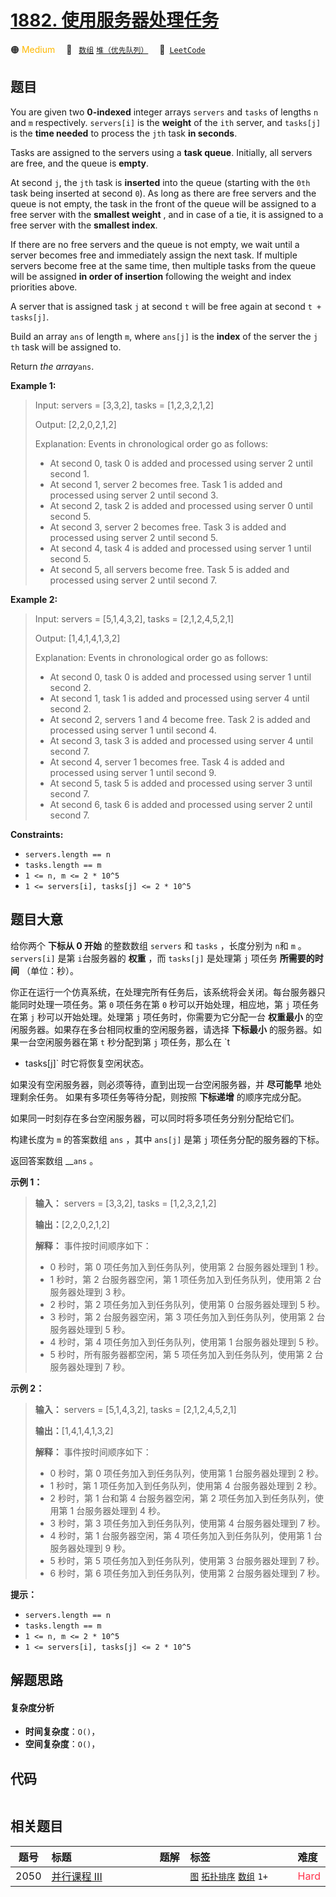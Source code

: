 # [1882. 使用服务器处理任务](https://leetcode.com/problems/process-tasks-using-servers)

🟠 <font color=#ffb800>Medium</font>&emsp; 🔖&ensp; [`数组`](/leetcode/outline/tag/array.md) [`堆（优先队列）`](/leetcode/outline/tag/heap-priority-queue.md)&emsp; 🔗&ensp;[`LeetCode`](https://leetcode.com/problems/process-tasks-using-servers)


## 题目

You are given two **0-indexed** integer arrays `servers` and `tasks` of
lengths `n`​​​​​​ and `m`​​​​​​ respectively. `servers[i]` is the **weight**
of the `i​​​​​​th`​​​​ server, and `tasks[j]` is the **time needed** to
process the `j​​​​​​th`​​​​ task **in seconds**.

Tasks are assigned to the servers using a **task queue**. Initially, all
servers are free, and the queue is **empty**.

At second `j`, the `jth` task is **inserted** into the queue (starting with
the `0th` task being inserted at second `0`). As long as there are free
servers and the queue is not empty, the task in the front of the queue will be
assigned to a free server with the **smallest weight** , and in case of a tie,
it is assigned to a free server with the **smallest index**.

If there are no free servers and the queue is not empty, we wait until a
server becomes free and immediately assign the next task. If multiple servers
become free at the same time, then multiple tasks from the queue will be
assigned **in order of insertion** following the weight and index priorities
above.

A server that is assigned task `j` at second `t` will be free again at second
`t + tasks[j]`.

Build an array `ans`​​​​ of length `m`, where `ans[j]` is the **index** of the
server the `j​​​​​​th` task will be assigned to.

Return _the array_`ans`​​​​.



**Example 1:**

> Input: servers = [3,3,2], tasks = [1,2,3,2,1,2]
> 
> Output: [2,2,0,2,1,2]
> 
> Explanation: Events in chronological order go as follows:
> - At second 0, task 0 is added and processed using server 2 until second 1.
> - At second 1, server 2 becomes free. Task 1 is added and processed using server 2 until second 3.
> - At second 2, task 2 is added and processed using server 0 until second 5.
> - At second 3, server 2 becomes free. Task 3 is added and processed using server 2 until second 5.
> - At second 4, task 4 is added and processed using server 1 until second 5.
> - At second 5, all servers become free. Task 5 is added and processed using server 2 until second 7.

**Example 2:**

> Input: servers = [5,1,4,3,2], tasks = [2,1,2,4,5,2,1]
> 
> Output: [1,4,1,4,1,3,2]
> 
> Explanation: Events in chronological order go as follows: 
> - At second 0, task 0 is added and processed using server 1 until second 2.
> - At second 1, task 1 is added and processed using server 4 until second 2.
> - At second 2, servers 1 and 4 become free. Task 2 is added and processed using server 1 until second 4. 
> - At second 3, task 3 is added and processed using server 4 until second 7.
> - At second 4, server 1 becomes free. Task 4 is added and processed using server 1 until second 9. 
> - At second 5, task 5 is added and processed using server 3 until second 7.
> - At second 6, task 6 is added and processed using server 2 until second 7.

**Constraints:**

  * `servers.length == n`
  * `tasks.length == m`
  * `1 <= n, m <= 2 * 10^5`
  * `1 <= servers[i], tasks[j] <= 2 * 10^5`


## 题目大意

给你两个 **下标从 0 开始** 的整数数组 `servers` 和 `tasks` ，长度分别为 `n`​​​​​​ 和 `m`​​​​​​
。`servers[i]` 是第 `i​​​​​​`​​​​ 台服务器的 **权重** ，而 `tasks[j]` 是处理第 `j​​​​​​` 项任务
**所需要的时间** （单位：秒）。

你正在运行一个仿真系统，在处理完所有任务后，该系统将会关闭。每台服务器只能同时处理一项任务。第 `0` 项任务在第 `0` 秒可以开始处理，相应地，第
`j` 项任务在第 `j` 秒可以开始处理。处理第 `j` 项任务时，你需要为它分配一台 **权重最小**
的空闲服务器。如果存在多台相同权重的空闲服务器，请选择 **下标最小** 的服务器。如果一台空闲服务器在第 `t` 秒分配到第 `j` 项任务，那么在 `t
+ tasks[j]` 时它将恢复空闲状态。

如果没有空闲服务器，则必须等待，直到出现一台空闲服务器，并 **尽可能早** 地处理剩余任务。 如果有多项任务等待分配，则按照 **下标递增**
的顺序完成分配。

如果同一时刻存在多台空闲服务器，可以同时将多项任务分别分配给它们。

构建长度为 `m` 的答案数组 `ans` ，其中 `ans[j]` 是第 `j` 项任务分配的服务器的下标。

返回答案数组 __`ans`​​​​ 。

**示例 1：**

> 
> 
> 
> 
> 
> **输入：** servers = [3,3,2], tasks = [1,2,3,2,1,2]
> 
> **输出：**[2,2,0,2,1,2]
> 
> **解释：** 事件按时间顺序如下：
> - 0 秒时，第 0 项任务加入到任务队列，使用第 2 台服务器处理到 1 秒。
> - 1 秒时，第 2 台服务器空闲，第 1 项任务加入到任务队列，使用第 2 台服务器处理到 3 秒。
> - 2 秒时，第 2 项任务加入到任务队列，使用第 0 台服务器处理到 5 秒。
> - 3 秒时，第 2 台服务器空闲，第 3 项任务加入到任务队列，使用第 2 台服务器处理到 5 秒。
> - 4 秒时，第 4 项任务加入到任务队列，使用第 1 台服务器处理到 5 秒。
> - 5 秒时，所有服务器都空闲，第 5 项任务加入到任务队列，使用第 2 台服务器处理到 7 秒。

**示例 2：**

> 
> 
> 
> 
> 
> **输入：** servers = [5,1,4,3,2], tasks = [2,1,2,4,5,2,1]
> 
> **输出：**[1,4,1,4,1,3,2]
> 
> **解释：** 事件按时间顺序如下：
> - 0 秒时，第 0 项任务加入到任务队列，使用第 1 台服务器处理到 2 秒。
> - 1 秒时，第 1 项任务加入到任务队列，使用第 4 台服务器处理到 2 秒。
> - 2 秒时，第 1 台和第 4 台服务器空闲，第 2 项任务加入到任务队列，使用第 1 台服务器处理到 4 秒。
> - 3 秒时，第 3 项任务加入到任务队列，使用第 4 台服务器处理到 7 秒。
> - 4 秒时，第 1 台服务器空闲，第 4 项任务加入到任务队列，使用第 1 台服务器处理到 9 秒。
> - 5 秒时，第 5 项任务加入到任务队列，使用第 3 台服务器处理到 7 秒。
> - 6 秒时，第 6 项任务加入到任务队列，使用第 2 台服务器处理到 7 秒。

**提示：**

  * `servers.length == n`
  * `tasks.length == m`
  * `1 <= n, m <= 2 * 10^5`
  * `1 <= servers[i], tasks[j] <= 2 * 10^5`


## 解题思路

#### 复杂度分析

- **时间复杂度**：`O()`，
- **空间复杂度**：`O()`，

## 代码

```javascript

```

## 相关题目

<!-- prettier-ignore -->
| 题号 | 标题 | 题解 | 标签 | 难度 |
| :------: | :------ | :------: | :------ | :------ |
| 2050 | [并行课程 III](https://leetcode.com/problems/parallel-courses-iii) |  |  [`图`](/leetcode/outline/tag/graph.md) [`拓扑排序`](/leetcode/outline/tag/topological-sort.md) [`数组`](/leetcode/outline/tag/array.md) `1+` | <font color=#ff334b>Hard</font> |

<style>
.blue {
    background-color: #096dd9;
    padding: 0.25rem 0.5rem;
    margin: 0;
    font-size: 0.85em;
    border-radius: 3px;
    color: white;
    font-weight: 500;
}
table th:first-of-type { width: 10%; }
table th:nth-of-type(2) { width: 35%; }
table th:nth-of-type(3) { width: 10%; }
table th:nth-of-type(4) { width: 35%; }
table th:nth-of-type(5) { width: 10%; }
</style>
